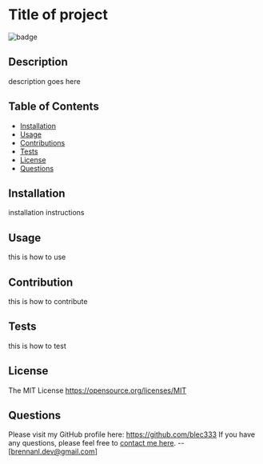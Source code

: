 # Title of project


<img title="badge" alt="badge" src="https://img.shields.io/badge/License-MIT-yellow.svg"/>


## Description


description goes here


## Table of Contents


* [Installation](#installation)
* [Usage](#usage)
* [Contributions](#contributions)
* [Tests](#tests)
* [License](#license)
* [Questions](#questions)


## Installation


installation instructions


## Usage


this is how to use


## Contribution


this is how to contribute


## Tests


this is how to test


## License


The MIT License
https://opensource.org/licenses/MIT


## Questions


Please visit my GitHub profile here: https://github.com/blec333
If you have any questions, please feel free to [contact me here](mailto:brennanl.dev@gmail.com). -- [brennanl.dev@gmail.com]
